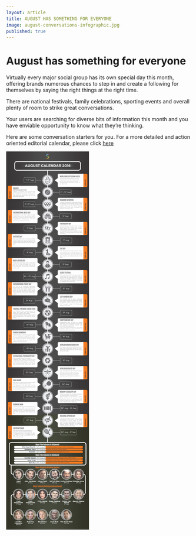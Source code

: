 ```yaml
---
layout: article
title: AUGUST HAS SOMETHING FOR EVERYONE
image: august-conversations-infographic.jpg
published: true
---
```


# August has something for everyone

Virtually every major social group has its own special day this month, offering brands numerous chances to step in and create a following for themselves by saying the right things at the right time.

There are national festivals, family celebrations, sporting events and overall plenty of room to strike great conversations.

Your users are searching for diverse bits of information this month and you have enviable opportunity to know what they’re thinking.

Here are some conversation starters for you. For a more detailed and action oriented editorial calendar, please click <a target="_blank" href="http://www.slideshare.net/spiralcontent/august-2016-editorial-calendar-from-scatter" class="btn btn-action">here</a>

<img src="/img/articles/august-conversations-infographic.jpg">